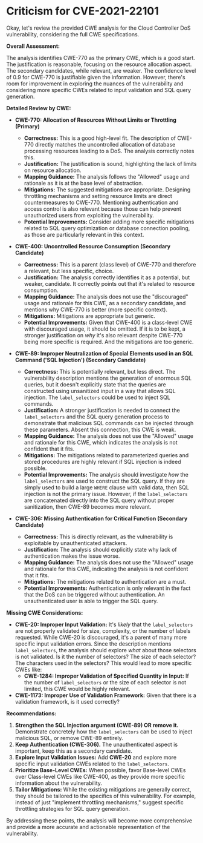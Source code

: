 # Criticism for CVE-2021-22101

Okay, let's review the provided CWE analysis for the Cloud Controller DoS vulnerability, considering the full CWE specifications.

**Overall Assessment:**

The analysis identifies CWE-770 as the primary CWE, which is a good start. The justification is reasonable, focusing on the resource allocation aspect. The secondary candidates, while relevant, are weaker. The confidence level of 0.9 for CWE-770 is justifiable given the information. However, there's room for improvement in exploring the nuances of the vulnerability and considering more specific CWEs related to input validation and SQL query generation.

**Detailed Review by CWE:**

*   **CWE-770: Allocation of Resources Without Limits or Throttling (Primary)**
    *   **Correctness:**  This is a good high-level fit. The description of CWE-770 directly matches the uncontrolled allocation of database processing resources leading to a DoS. The analysis correctly notes this.
    *   **Justification:** The justification is sound, highlighting the lack of limits on resource allocation.
    *   **Mapping Guidance:** The analysis follows the "Allowed" usage and rationale as it is at the base level of abstraction.
    *   **Mitigations:** The suggested mitigations are appropriate. Designing throttling mechanisms and setting resource limits are direct countermeasures to CWE-770. Mentioning authentication and access control is also relevant because those can help prevent unauthorized users from exploiting the vulnerability.
    *   **Potential Improvements:** Consider adding more specific mitigations related to SQL query optimization or database connection pooling, as those are particularly relevant in this context.

*   **CWE-400: Uncontrolled Resource Consumption (Secondary Candidate)**
    *   **Correctness:** This is a parent (class level) of CWE-770 and therefore a relevant, but less specific, choice.
    *   **Justification:** The analysis correctly identifies it as a potential, but weaker, candidate. It correctly points out that it's related to resource consumption.
    *   **Mapping Guidance:** The analysis does not use the "discouraged" usage and rationale for this CWE, as a secondary candidate, and mentions why CWE-770 is better (more specific context).
    *   **Mitigations:** Mitigations are appropriate but generic.
    *   **Potential Improvements:** Given that CWE-400 is a class-level CWE with discouraged usage, it should be omitted. If it is to be kept, a stronger justification on *why* it's also relevant despite CWE-770 being more specific is required. And the mitigations are too generic.

*   **CWE-89: Improper Neutralization of Special Elements used in an SQL Command ('SQL Injection') (Secondary Candidate)**
    *   **Correctness:** This is potentially relevant, but less direct. The vulnerability description mentions the generation of enormous SQL queries, but it doesn't explicitly state that the queries are constructed using unsanitized input in a way that allows SQL injection. The `label_selectors` could be used to inject SQL commands.
    *   **Justification:** A stronger justification is needed to connect the `label_selectors` and the SQL query generation process to demonstrate that malicious SQL commands can be injected through these parameters. Absent this connection, this CWE is weak.
    *   **Mapping Guidance:** The analysis does not use the "Allowed" usage and rationale for this CWE, which indicates the analysis is not confident that it fits.
    *   **Mitigations:** The mitigations related to parameterized queries and stored procedures are highly relevant if SQL injection is indeed possible.
    *   **Potential Improvements:** The analysis should investigate *how* the `label_selectors` are used to construct the SQL query. If they are simply used to build a large `WHERE` clause with valid data, then SQL injection is not the primary issue. However, if the `label_selectors` are concatenated directly into the SQL query without proper sanitization, then CWE-89 becomes more relevant.

*   **CWE-306: Missing Authentication for Critical Function (Secondary Candidate)**
    *   **Correctness:** This is directly relevant, as the vulnerability is exploitable by unauthenticated attackers.
    *   **Justification:** The analysis should explicitly state why lack of authentication makes the issue worse.
    *   **Mapping Guidance:** The analysis does not use the "Allowed" usage and rationale for this CWE, indicating the analysis is not confident that it fits.
    *   **Mitigations:** The mitigations related to authentication are a must.
    *   **Potential Improvements:** Authentication is only relevant in the fact that the DoS can be triggered without authentication. An unauthenticated user is able to trigger the SQL query.

**Missing CWE Considerations:**

*   **CWE-20: Improper Input Validation:** It's *likely* that the `label_selectors` are not properly validated for size, complexity, or the number of labels requested. While CWE-20 is discouraged, it's a parent of many more specific input validation errors. Since the description mentions `label_selectors`, the analysis should explore *what* about those selectors is not validated. Is it the number of selectors? The size of each selector? The characters used in the selectors?  This would lead to more specific CWEs like:
    *   **CWE-1284: Improper Validation of Specified Quantity in Input:** If the number of `label_selectors` or the size of each selector is not limited, this CWE would be highly relevant.
*   **CWE-1173: Improper Use of Validation Framework:** Given that there is a validation framework, is it used correctly?

**Recommendations:**

1.  **Strengthen the SQL Injection argument (CWE-89) OR remove it.** Demonstrate concretely how the `label_selectors` can be used to inject malicious SQL, or remove CWE-89 entirely.
2.  **Keep Authentication (CWE-306).** The unauthenticated aspect is important, keep this as a secondary candidate.
3.  **Explore Input Validation Issues:** Add **CWE-20** and explore more specific input validation CWEs related to the `label_selectors`.
4.  **Prioritize Base-Level CWEs:** When possible, favor Base-level CWEs over Class-level CWEs like CWE-400, as they provide more specific information about the vulnerability.
5.  **Tailor Mitigations:**  While the existing mitigations are generally correct, they should be tailored to the specifics of this vulnerability.  For example, instead of just "implement throttling mechanisms," suggest specific throttling strategies for SQL query generation.

By addressing these points, the analysis will become more comprehensive and provide a more accurate and actionable representation of the vulnerability.